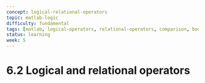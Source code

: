 ```yaml
---
concept: logical-relational-operators
topic: matlab-logic
difficulty: fundamental
tags: [matlab, logical-operators, relational-operators, comparison, boolean-logic]
status: learning
week: 5
---
```


# 6.2 Logical and relational operators
